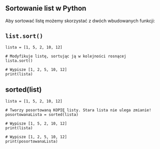 ## Sortowanie list w Python

Aby sortować listę możemy skorzystać z dwóch wbudowanych funkcji:

## `list.sort()`

```
lista = [1, 5, 2, 10, 12]

# Modyfikuje listę, sortując ją w kolejności rosnącej
lista.sort()

# Wypisze [1, 2, 5, 10, 12]
print(lista)
```

## sorted(list)

```
lista = [1, 5, 2, 10, 12]

# Tworzy posortowaną KOPIĘ listy. Stara lista nie ulega zmianie!
posortowanaLista = sorted(lista)

# Wypisze [1, 5, 2, 10, 12]
print(lista)

# Wypisze [1, 2, 5, 10, 12]
print(posortowanaLista)
```

